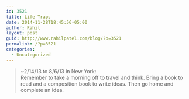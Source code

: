 ```yaml
---
id: 3521
title: Life Traps
date: 2014-11-28T18:45:56-05:00
author: Rahil
layout: post
guid: http://www.rahilpatel.com/blog/?p=3521
permalink: /?p=3521
categories:
  - Uncategorized
---
```

> ~2/14/13 to 8/6/13 in New York:  
> Remember to take a morning off to travel and think. Bring a book to read and a composition book to write ideas. Then go home and complete an idea.